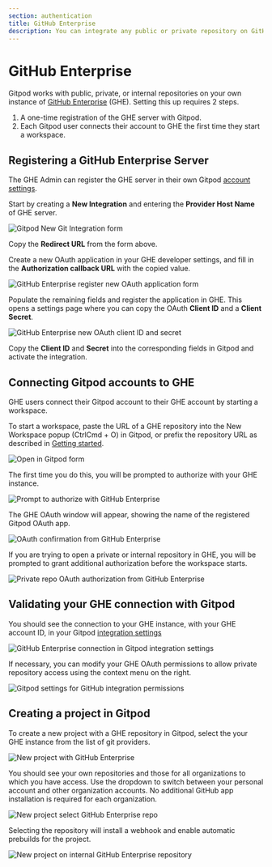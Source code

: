 ```yaml
---
section: authentication
title: GitHub Enterprise
description: You can integrate any public or private repository on GitHub Enterprise with Gitpod.
---
```


<script>
  import Keybind from "$lib/components/keybind.svelte";
</script>

# GitHub Enterprise

Gitpod works with public, private, or internal repositories on your own instance of [GitHub Enterprise](https://docs.github.com/en/enterprise-server@3.4/get-started/onboarding/getting-started-with-github-enterprise-server) (GHE). Setting this up requires 2 steps.

1. A one-time registration of the GHE server with Gitpod.
2. Each Gitpod user connects their account to GHE the first time they start a workspace.

## Registering a GitHub Enterprise Server

The GHE Admin can register the GHE server in their own Gitpod [account settings](https://gitpod.io/integrations).

Start by creating a **New Integration** and entering the **Provider Host Name** of GHE server.

![Gitpod New Git Integration form](/images/integrations/new-git-integration-form.png)

Copy the **Redirect URL** from the form above.

Create a new OAuth application in your GHE developer settings, and fill in the **Authorization callback URL** with the copied value.

![GitHub Enterprise register new OAuth application form](/images/integrations/github-new-oauth-application.png)

Populate the remaining fields and register the application in GHE. This opens a settings page where you can copy the OAuth **Client ID** and a **Client Secret**.

![GitHub Enterprise new OAuth client ID and secret](/images/integrations/github-oauth-client-id-and-secret.png)

Copy the **Client ID** and **Secret** into the corresponding fields in Gitpod and activate the integration.

## Connecting Gitpod accounts to GHE

GHE users connect their Gitpod account to their GHE account by starting a workspace.

To start a workspace, paste the URL of a GHE repository into the New Workspace popup (<Keybind>CtrlCmd + O</Keybind>) in Gitpod, or prefix the repository URL as described in [Getting started](/docs/introduction/getting-started).

![Open in Gitpod form](/images/integrations/open-in-gitpod.png)

The first time you do this, you will be prompted to authorize with your GHE instance.

![Prompt to authorize with GitHub Enterprise](/images/integrations/github-enterprise-auth-prompt.png)

The GHE OAuth window will appear, showing the name of the registered Gitpod OAuth app.

![OAuth confirmation from GitHub Enterprise](/images/integrations/github-enterprise-oauth-popup.png)

If you are trying to open a private or internal repository in GHE, you will be prompted to grant additional authorization before the workspace starts.

![Private repo OAuth authorization from GitHub Enterprise](/images/integrations/github-enterprise-private-repo-scope-authorization.png)

## Validating your GHE connection with Gitpod

You should see the connection to your GHE instance, with your GHE account ID, in your Gitpod [integration settings](https://gitpod.io/integrations)

![GitHub Enterprise connection in Gitpod integration settings](/images/integrations/github-enterprise-connection.png)

If necessary, you can modify your GHE OAuth permissions to allow private repository access using the context menu on the right.

![Gitpod settings for GitHub integration permissions](/images/integrations/github-oauth-permissions.png)

## Creating a project in Gitpod

To create a new project with a GHE repository in Gitpod, select the your GHE instance from the list of git providers.

![New project with GitHub Enterprise](/images/integrations/new-project-with-github-enterprise.png)

You should see your own repositories and those for all organizations to which you have access. Use the dropdown to switch between your personal account and other organization accounts. No additional GitHub app installation is required for each organization.

![New project select GitHub Enterprise repo](/images/integrations/new-project-select-github-enterprise-repo.png)

Selecting the repository will install a webhook and enable automatic prebuilds for the project.

![New project on internal GitHub Enterprise repository](/images/integrations/new-project-on-internal-github-enterprise-repo.png)
